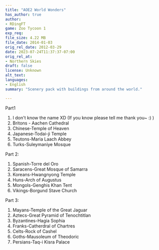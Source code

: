 ```yaml
---
title: "AOE2 World Wonders"
has_author: true
author: 
- RDingFT
game: Zoo Tycoon 1
exp_req:
file_size: 4.22 MB
file_date: 2014-01-03
orig_rel_date: 2012-03-29
date: 2023-07-24T11:37:37-07:00
orig_rel_at: 
- Northern Skies
draft: false
license: Unknown
alt_text: 
languages:
- English
summary: "Scenery pack with buildings from around the world."

---
```

Part1

1. I don't know the name XD (If you know please tell me thank you~ :) )
2. Britons - Aachen Cathedral
3. Chinese-Temple of Heaven
4. Japanese-Todai-ji Temple
5. Teutons-Maria Laach Abbey
6. Turks-Suleymaniye Mosque

Part 2:

1. Spanish-Torre del Oro
2. Saracens-Great Mosque of Samarra
3. Koreans-Hwangnyong Temple
4. Huns-Arch of Augustus
5. Mongols-Genghis Khan Tent
6. Vikings-Borgund Stave Church

Part 3:

1. Mayans-Temple of the Great Jaguar
2. Aztecs-Great Pyramid of Tenochtitlan
3. Byzantines-Hagia Sophia
4. Franks-Catherdral of Chartres
5. Celts-Rock of Cashel
6. Goths-Mausoleum of Theodoric
7. Persians-Taq-i Kisra Palace